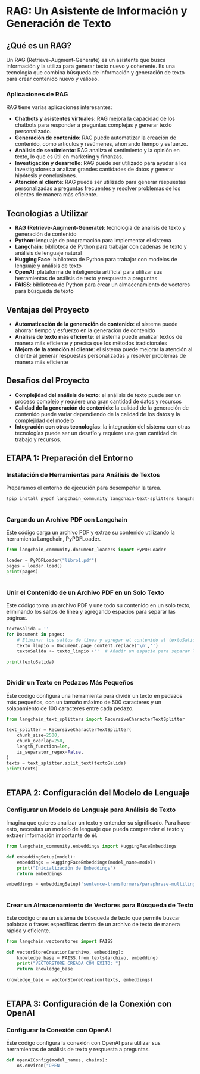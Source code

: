 # **RAG: Un Asistente de Información y Generación de Texto**

## **¿Qué es un RAG?**

Un RAG (Retrieve-Augment-Generate) es un asistente que busca información y la utiliza para generar texto nuevo y coherente. Es una tecnología que combina búsqueda de información y generación de texto para crear contenido nuevo y valioso.

### Aplicaciones de RAG

RAG tiene varias aplicaciones interesantes:

-   **Chatbots y asistentes virtuales**: RAG mejora la capacidad de los chatbots para responder a preguntas complejas y generar texto personalizado.
-   **Generación de contenido**: RAG puede automatizar la creación de contenido, como artículos y resúmenes, ahorrando tiempo y esfuerzo.
-   **Análisis de sentimiento**: RAG analiza el sentimiento y la opinión en texto, lo que es útil en marketing y finanzas.
-   **Investigación y desarrollo**: RAG puede ser utilizado para ayudar a los investigadores a analizar grandes cantidades de datos y generar hipótesis y conclusiones.
-   **Atención al cliente**: RAG puede ser utilizado para generar respuestas personalizadas a preguntas frecuentes y resolver problemas de los clientes de manera más eficiente.
## **Tecnologías a Utilizar**

-   **RAG (Retrieve-Augment-Generate)**: tecnología de análisis de texto y generación de contenido
-   **Python**: lenguaje de programación para implementar el sistema
-   **Langchain**: biblioteca de Python para trabajar con cadenas de texto y análisis de lenguaje natural
-   **Hugging Face**: biblioteca de Python para trabajar con modelos de lenguaje y análisis de texto
-   **OpenAI**: plataforma de inteligencia artificial para utilizar sus herramientas de análisis de texto y respuesta a preguntas
-   **FAISS**: biblioteca de Python para crear un almacenamiento de vectores para búsqueda de texto


## **Ventajas del Proyecto**

-   **Automatización de la generación de contenido**: el sistema puede ahorrar tiempo y esfuerzo en la generación de contenido
-   **Análisis de texto más eficiente**: el sistema puede analizar textos de manera más eficiente y precisa que los métodos tradicionales
-   **Mejora de la atención al cliente**: el sistema puede mejorar la atención al cliente al generar respuestas personalizadas y resolver problemas de manera más eficiente

## **Desafíos del Proyecto**

-   **Complejidad del análisis de texto**: el análisis de texto puede ser un proceso complejo y requiere una gran cantidad de datos y recursos
-   **Calidad de la generación de contenido**: la calidad de la generación de contenido puede variar dependiendo de la calidad de los datos y la complejidad del modelo
-   **Integración con otras tecnologías**: la integración del sistema con otras tecnologías puede ser un desafío y requiere una gran cantidad de trabajo y recursos.
## ETAPA 1: Preparación del Entorno

### Instalación de Herramientas para Análisis de Textos

Preparamos el entorno de ejecución para desempeñar la tarea.

```bash
!pip install pypdf langchain_community langchain-text-splitters langchain_chroma sentence_transformers faiss-cpu openai
		
```


### Cargando un Archivo PDF con Langchain

Éste código carga un archivo PDF y extrae su contenido utilizando la herramienta Langchain, PyPDFLoader.

```python
from langchain_community.document_loaders import PyPDFLoader

loader = PyPDFLoader("libro1.pdf")
pages = loader.load()
print(pages)
		
```


### Unir el Contenido de un Archivo PDF en un Solo Texto

Éste código toma un archivo PDF y une todo su contenido en un solo texto, eliminando los saltos de línea y agregando espacios para separar las páginas.

```python
textoSalida = ''
for Document in pages:
    # Eliminar los saltos de línea y agregar el contenido al textoSalida
    texto_limpio = Document.page_content.replace('\n','')
    textoSalida += texto_limpio +''  # Añadir un espacio para separar los contenidos

print(textoSalida)
		
```


### Dividir un Texto en Pedazos Más Pequeños

Éste código configura una herramienta para dividir un texto en pedazos más pequeños, con un tamaño máximo de 500 caracteres y un solapamiento de 100 caracteres entre cada pedazo.

```python
from langchain_text_splitters import RecursiveCharacterTextSplitter

text_splitter = RecursiveCharacterTextSplitter(
    chunk_size=2500,
    chunk_overlap=250,
    length_function=len,
    is_separator_regex=False,
)
texts = text_splitter.split_text(textoSalida)
print(texts)
		
```


## ETAPA 2: Configuración del Modelo de Lenguaje

### Configurar un Modelo de Lenguaje para Análisis de Texto

Imagina que quieres analizar un texto y entender su significado. Para hacer esto, necesitas un modelo de lenguaje que pueda comprender el texto y extraer información importante de él.

```python
from langchain_community.embeddings import HuggingFaceEmbeddings

def embeddingSetup(model):
    embeddings = HuggingFaceEmbeddings(model_name=model)
    print("Inicialización de Embeddings")
    return embeddings

embeddings = embeddingSetup('sentence-transformers/paraphrase-multilingual-MiniLM-L12-v2')
		
```


### Crear un Almacenamiento de Vectores para Búsqueda de Texto

Este código crea un sistema de búsqueda de texto que permite buscar palabras o frases específicas dentro de un archivo de texto de manera rápida y eficiente.

```python
from langchain.vectorstores import FAISS

def vectorStoreCreation(archivo, embedding):
    knowledge_base = FAISS.from_texts(archivo, embedding)
    print("VECTORSTORE CREADA CON EXITO: ")
    return knowledge_base

knowledge_base = vectorStoreCreation(texts, embeddings)
		
```


## ETAPA 3: Configuración de la Conexión con OpenAI

### Configurar la Conexión con OpenAI

Éste código configura la conexión con OpenAI para utilizar sus herramientas de análisis de texto y respuesta a preguntas.

```python
def openAIConfig(model_names, chains):
    os.environ["OPEN
